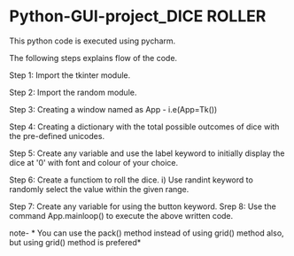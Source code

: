 # Python-GUI-project_DICE ROLLER 

This python code is executed using pycharm.

The following steps explains flow of the code.

Step 1: Import the tkinter module. 

Step 2: Import the random module. 

Step 3: Creating a window named as App - i.e(App=Tk()) 

Step 4: Creating a dictionary with the total possible outcomes of dice with the pre-defined unicodes. 

Step 5: Create any variable and use the label keyword to initially display the dice at '0' with font and colour of your choice. 

Step 6: Create a functiom to roll the dice. i) Use randint keyword to randomly select the value within the given range. 

Step 7: Create any variable for using the button keyword. Srep 8: Use the command App.mainloop() to execute the above written code.

note- * You can use the pack() method instead of using grid() method also, but using grid() method is prefered*
